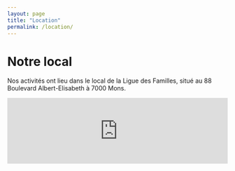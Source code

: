```yaml
---
layout: page
title: "Location"
permalink: /location/
---
```


# Notre local

Nos activités ont lieu dans le local de la Ligue des Familles, situé au 88 Boulevard Albert-Elisabeth à 7000 Mons.

<div class="map-square">
	<iframe src="https://www.google.com/maps/embed?pb=!1m18!1m12!1m3!1d2540.7277003767167!2d3.946905377213337!3d50.446172471591424!2m3!1f0!2f0!3f0!3m2!1i1024!2i768!4f13.1!3m3!1m2!1s0x47c25b1632fa410f%3A0xd284e456e1d59911!2sEsprits%20Joueurs!5e0!3m2!1sen!2sbe!4v1755542732283!5m2!1sen!2sbe" width="100%" style="border:0;" allowfullscreen="" loading="lazy" referrerpolicy="no-referrer-when-downgrade"></iframe>
</div>
